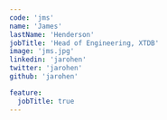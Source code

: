 ```yaml
---
code: 'jms'
name: 'James'
lastName: 'Henderson'
jobTitle: 'Head of Engineering, XTDB'
image: 'jms.jpg'
linkedin: 'jarohen'
twitter: 'jarohen'
github: 'jarohen'

feature:
  jobTitle: true
---
```


